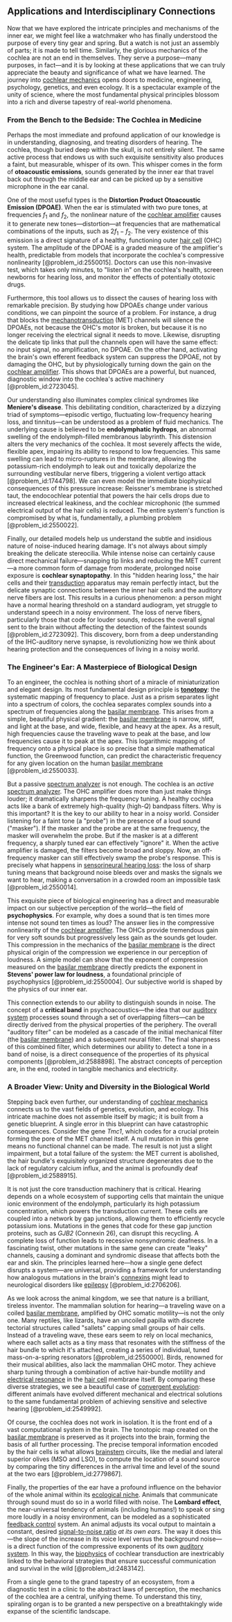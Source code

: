 ## Applications and Interdisciplinary Connections

Now that we have explored the intricate principles and mechanisms of the inner ear, we might feel like a watchmaker who has finally understood the purpose of every tiny gear and spring. But a watch is not just an assembly of parts; it is made to tell time. Similarly, the glorious mechanics of the cochlea are not an end in themselves. They serve a purpose—many purposes, in fact—and it is by looking at these applications that we can truly appreciate the beauty and significance of what we have learned. The journey into [cochlear mechanics](@article_id:163485) opens doors to medicine, engineering, psychology, genetics, and even ecology. It is a spectacular example of the unity of science, where the most fundamental physical principles blossom into a rich and diverse tapestry of real-world phenomena.

### From the Bench to the Bedside: The Cochlea in Medicine

Perhaps the most immediate and profound application of our knowledge is in understanding, diagnosing, and treating disorders of hearing. The cochlea, though buried deep within the skull, is not entirely silent. The same active process that endows us with such exquisite sensitivity also produces a faint, but measurable, whisper of its own. This whisper comes in the form of **otoacoustic emissions**, sounds generated by the inner ear that travel back out through the middle ear and can be picked up by a sensitive microphone in the ear canal.

One of the most useful types is the **Distortion Product Otoacoustic Emission (DPOAE)**. When the ear is stimulated with two pure tones, at frequencies $f_1$ and $f_2$, the nonlinear nature of the [cochlear amplifier](@article_id:147969) causes it to generate new tones—distortion—at frequencies that are mathematical combinations of the inputs, such as $2f_1 - f_2$. The very existence of this emission is a direct signature of a healthy, functioning outer [hair cell](@article_id:169995) (OHC) system. The amplitude of the DPOAE is a graded measure of the amplifier's health, predictable from models that incorporate the cochlea's compressive nonlinearity [@problem_id:2550015]. Doctors can use this non-invasive test, which takes only minutes, to "listen in" on the cochlea's health, screen newborns for hearing loss, and monitor the effects of potentially ototoxic drugs.

Furthermore, this tool allows us to dissect the causes of hearing loss with remarkable precision. By studying how DPOAEs change under various conditions, we can pinpoint the source of a problem. For instance, a drug that blocks the [mechanotransduction](@article_id:146196) (MET) channels will silence the DPOAEs, not because the OHC's motor is broken, but because it is no longer receiving the electrical signal it needs to move. Likewise, disrupting the delicate tip links that pull the channels open will have the same effect: no input signal, no amplification, no DPOAE. On the other hand, activating the brain's own efferent feedback system can suppress the DPOAE, not by damaging the OHC, but by physiologically turning down the gain on the [cochlear amplifier](@article_id:147969). This shows that DPOAEs are a powerful, but nuanced, diagnostic window into the cochlea's active machinery [@problem_id:2723045].

Our understanding also illuminates complex clinical syndromes like **Meniere's disease**. This debilitating condition, characterized by a dizzying triad of symptoms—episodic vertigo, fluctuating low-frequency hearing loss, and tinnitus—can be understood as a problem of fluid mechanics. The underlying cause is believed to be **endolymphatic hydrops**, an abnormal swelling of the endolymph-filled membranous labyrinth. This distension alters the very mechanics of the cochlea. It most severely affects the wide, flexible apex, impairing its ability to respond to low frequencies. This same swelling can lead to micro-ruptures in the membrane, allowing the potassium-rich endolymph to leak out and toxically depolarize the surrounding vestibular nerve fibers, triggering a violent vertigo attack [@problem_id:1744798]. We can even model the immediate biophysical consequences of this pressure increase: Reissner's membrane is stretched taut, the endocochlear potential that powers the hair cells drops due to increased electrical leakiness, and the cochlear microphonic (the summed electrical output of the hair cells) is reduced. The entire system's function is compromised by what is, fundamentally, a plumbing problem [@problem_id:2550022].

Finally, our detailed models help us understand the subtle and insidious nature of noise-induced hearing damage. It's not always about simply breaking the delicate stereocilia. While intense noise can certainly cause direct mechanical failure—snapping tip links and reducing the MET current—a more common form of damage from moderate, prolonged noise exposure is **cochlear synaptopathy**. In this "hidden hearing loss," the hair cells and their [transduction](@article_id:139325) apparatus may remain perfectly intact, but the delicate synaptic connections between the inner hair cells and the auditory nerve fibers are lost. This results in a curious phenomenon: a person might have a normal hearing threshold on a standard audiogram, yet struggle to understand speech in a noisy environment. The loss of nerve fibers, particularly those that code for louder sounds, reduces the overall signal sent to the brain without affecting the detection of the faintest sounds [@problem_id:2723092]. This discovery, born from a deep understanding of the IHC-auditory nerve synapse, is revolutionizing how we think about hearing protection and the consequences of living in a noisy world.

### The Engineer's Ear: A Masterpiece of Biological Design

To an engineer, the cochlea is nothing short of a miracle of miniaturization and elegant design. Its most fundamental design principle is **[tonotopy](@article_id:175749)**: the systematic mapping of frequency to place. Just as a prism separates light into a spectrum of colors, the cochlea separates complex sounds into a spectrum of frequencies along the [basilar membrane](@article_id:178544). This arises from a simple, beautiful physical gradient: the [basilar membrane](@article_id:178544) is narrow, stiff, and light at the base, and wide, flexible, and heavy at the apex. As a result, high frequencies cause the traveling wave to peak at the base, and low frequencies cause it to peak at the apex. This logarithmic mapping of frequency onto a physical place is so precise that a simple mathematical function, the Greenwood function, can predict the characteristic frequency for any given location on the human [basilar membrane](@article_id:178544) [@problem_id:2550033].

But a passive [spectrum analyzer](@article_id:183754) is not enough. The cochlea is an *active* [spectrum analyzer](@article_id:183754). The OHC amplifier does more than just make things louder; it dramatically sharpens the frequency tuning. A healthy cochlea acts like a bank of extremely high-quality (high-$Q$) bandpass filters. Why is this important? It is the key to our ability to hear in a noisy world. Consider listening for a faint tone (a "probe") in the presence of a loud sound ("masker"). If the masker and the probe are at the same frequency, the masker will overwhelm the probe. But if the masker is at a different frequency, a sharply tuned ear can effectively "ignore" it. When the active amplifier is damaged, the filters become broad and sloppy. Now, an off-frequency masker can still effectively swamp the probe's response. This is precisely what happens in [sensorineural hearing loss](@article_id:153464): the loss of sharp tuning means that background noise bleeds over and masks the signals we want to hear, making a conversation in a crowded room an impossible task [@problem_id:2550014].

This exquisite piece of biological engineering has a direct and measurable impact on our subjective perception of the world—the field of **psychophysics**. For example, why does a sound that is ten times more intense not sound ten times as loud? The answer lies in the compressive nonlinearity of the [cochlear amplifier](@article_id:147969). The OHCs provide tremendous gain for very soft sounds but progressively less gain as the sounds get louder. This compression in the mechanics of the [basilar membrane](@article_id:178544) is the direct physical origin of the compression we experience in our perception of loudness. A simple model can show that the exponent of compression measured on the [basilar membrane](@article_id:178544) directly predicts the exponent in **Stevens' power law for loudness**, a foundational principle of psychophysics [@problem_id:2550004]. Our subjective world is shaped by the physics of our inner ear.

This connection extends to our ability to distinguish sounds in noise. The concept of a **critical band** in psychoacoustics—the idea that our [auditory system](@article_id:194145) processes sound through a set of overlapping filters—can be directly derived from the physical properties of the periphery. The overall "auditory filter" can be modeled as a cascade of the initial mechanical filter (the [basilar membrane](@article_id:178544)) and a subsequent neural filter. The final sharpness of this combined filter, which determines our ability to detect a tone in a band of noise, is a direct consequence of the properties of its physical components [@problem_id:2588898]. The abstract concepts of perception are, in the end, rooted in tangible mechanics and electricity.

### A Broader View: Unity and Diversity in the Biological World

Stepping back even further, our understanding of [cochlear mechanics](@article_id:163485) connects us to the vast fields of genetics, evolution, and ecology. This intricate machine does not assemble itself by magic; it is built from a genetic blueprint. A single error in this blueprint can have catastrophic consequences. Consider the gene *Tmc1*, which codes for a crucial protein forming the pore of the MET channel itself. A null mutation in this gene means no functional channel can be made. The result is not just a slight impairment, but a total failure of the system: the MET current is abolished, the hair bundle's exquisitely organized structure degenerates due to the lack of regulatory calcium influx, and the animal is profoundly deaf [@problem_id:2588915].

It is not just the core transduction machinery that is critical. Hearing depends on a whole ecosystem of supporting cells that maintain the unique ionic environment of the endolymph, particularly its high potassium concentration, which powers the transduction current. These cells are coupled into a network by gap junctions, allowing them to efficiently recycle potassium ions. Mutations in the genes that code for these gap junction proteins, such as *GJB2* (Connexin 26), can disrupt this recycling. A complete loss of function leads to recessive nonsyndromic deafness. In a fascinating twist, other mutations in the same gene can create "leaky" channels, causing a dominant and syndromic disease that affects both the ear and skin. The principles learned here—how a single gene defect disrupts a system—are universal, providing a framework for understanding how analogous mutations in the brain's [connexins](@article_id:150076) might lead to neurological disorders like [epilepsy](@article_id:173156) [@problem_id:2706206].

As we look across the animal kingdom, we see that nature is a brilliant, tireless inventor. The mammalian solution for hearing—a traveling wave on a coiled [basilar membrane](@article_id:178544), amplified by OHC somatic motility—is not the only one. Many reptiles, like lizards, have an uncoiled papilla with discrete tectorial structures called "sallets" capping small groups of hair cells. Instead of a traveling wave, these ears seem to rely on local mechanics, where each sallet acts as a tiny mass that resonates with the stiffness of the hair bundle to which it's attached, creating a series of individual, tuned mass-on-a-spring resonators [@problem_id:2550000]. Birds, renowned for their musical abilities, also lack the mammalian OHC motor. They achieve sharp tuning through a combination of active hair-bundle motility and [electrical resonance](@article_id:271745) in the [hair cell](@article_id:169995) membrane itself. By comparing these diverse strategies, we see a beautiful case of [convergent evolution](@article_id:142947): different animals have evolved different mechanical and electrical solutions to the same fundamental problem of achieving sensitive and selective hearing [@problem_id:2549992].

Of course, the cochlea does not work in isolation. It is the front end of a vast computational system in the brain. The tonotopic map created on the [basilar membrane](@article_id:178544) is preserved as it projects into the brain, forming the basis of all further processing. The precise temporal information encoded by the hair cells is what allows [brainstem](@article_id:168868) circuits, like the medial and lateral superior olives (MSO and LSO), to compute the location of a sound source by comparing the tiny differences in the arrival time and level of the sound at the two ears [@problem_id:2779867].

Finally, the properties of the ear have a profound influence on the behavior of the whole animal within its [ecological niche](@article_id:135898). Animals that communicate through sound must do so in a world filled with noise. The **Lombard effect**, the near-universal tendency of animals (including humans!) to speak or sing more loudly in a noisy environment, can be modeled as a sophisticated [feedback control](@article_id:271558) system. An animal adjusts its vocal output to maintain a constant, desired [signal-to-noise ratio](@article_id:270702) *at its own ears*. The way it does this—the slope of the increase in its voice level versus the background noise—is a direct function of the compressive exponents of its own [auditory system](@article_id:194145). In this way, the [biophysics](@article_id:154444) of cochlear transduction are inextricably linked to the behavioral strategies that ensure successful communication and survival in the wild [@problem_id:2483142].

From a single gene to the grand tapestry of an ecosystem, from a diagnostic test in a clinic to the abstract laws of perception, the mechanics of the cochlea are a central, unifying theme. To understand this tiny, spiraling organ is to be granted a new perspective on a breathtakingly wide expanse of the scientific landscape.